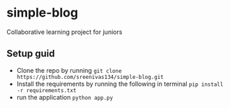 # simple-blog
Collaborative learning project for juniors

## Setup guid
- Clone the repo by running
  ```git clone https://github.com/sreenivas134/simple-blog.git```
- Install the requirements by running the following in terminal
  ```pip install -r requirements.txt```
- run the application
  ```python app.py```
